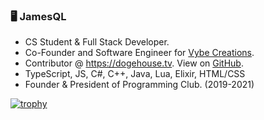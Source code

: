 ### 🖥️ JamesQL
- CS Student & Full Stack Developer.
- Co-Founder and Software Engineer for [Vybe Creations](https://vybemusic.app).
- Contributor @ https://dogehouse.tv. View on [GitHub](https://github.com/benawad/dogehouse).
- TypeScript, JS, C#, C++, Java, Lua, Elixir, HTML/CSS
- Founder & President of Programming Club. (2019-2021)

[![trophy](https://github-profile-trophy.vercel.app/?username=jamesql&theme=gruvbox&title=MultiLanguage,Commit,Repositories,Issues)](https://github.com/ryo-ma/github-profile-trophy)

